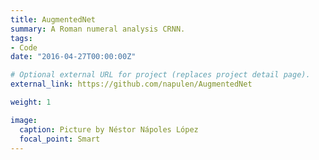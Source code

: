 ```yaml
---
title: AugmentedNet
summary: A Roman numeral analysis CRNN.
tags:
- Code
date: "2016-04-27T00:00:00Z"

# Optional external URL for project (replaces project detail page).
external_link: https://github.com/napulen/AugmentedNet

weight: 1

image:
  caption: Picture by Néstor Nápoles López
  focal_point: Smart
---
```

